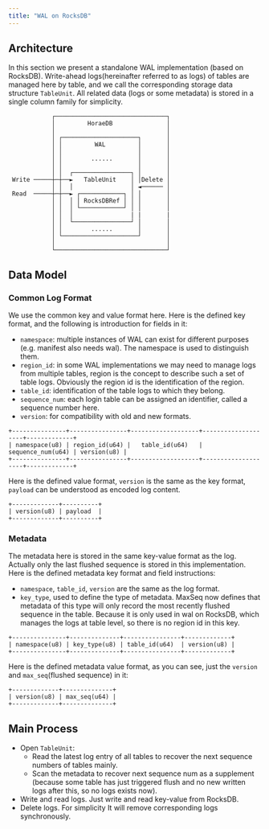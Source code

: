 ```yaml
---
title: "WAL on RocksDB"
---
```


## Architecture

In this section we present a standalone WAL implementation (based on RocksDB). Write-ahead logs(hereinafter referred to as logs) of tables are managed here by table, and we call the corresponding storage data structure `TableUnit`. All related data (logs or some metadata) is stored in a single column family for simplicity.

```text
            ┌───────────────────────────────┐
            │         HoraeDB               │
            │                               │
            │ ┌─────────────────────┐       │
            │ │         WAL         │       │
            │ │                     │       │
            │ │        ......       │       │
            │ │                     │       │
            │ │  ┌────────────────┐ │       │
 Write ─────┼─┼──►   TableUnit    │ │Delete │
            │ │  │                │ ◄────── │
 Read  ─────┼─┼──► ┌────────────┐ │ │       │
            │ │  │ │ RocksDBRef │ │ │       │
            │ │  │ └────────────┘ │ │       │
            │ │  │                | |       |
            │ │  └────────────────┘ │       │
            │ │        ......       │       │
            │ └─────────────────────┘       │
            │                               │
            └───────────────────────────────┘
```

## Data Model

### Common Log Format

We use the common key and value format here.
Here is the defined key format, and the following is introduction for fields in it:

- `namespace`: multiple instances of WAL can exist for different purposes (e.g. manifest also needs wal). The namespace is used to distinguish them.
- `region_id`: in some WAL implementations we may need to manage logs from multiple tables, region is the concept to describe such a set of table logs. Obviously the region id is the identification of the region.
- `table_id`: identification of the table logs to which they belong.
- `sequence_num`: each login table can be assigned an identifier, called a sequence number here.
- `version`: for compatibility with old and new formats.

```text
+---------------+----------------+-------------------+--------------------+-------------+
| namespace(u8) | region_id(u64) |   table_id(u64)   |  sequence_num(u64) | version(u8) |
+---------------+----------------+-------------------+--------------------+-------------+
```

Here is the defined value format, `version` is the same as the key format, `payload` can be understood as encoded log content.

```text
+-------------+----------+
| version(u8) | payload  |
+-------------+----------+
```

### Metadata

The metadata here is stored in the same key-value format as the log. Actually only the last flushed sequence is stored in this implementation. Here is the defined metadata key format and field instructions:

- `namespace`, `table_id`, `version` are the same as the log format.
- `key_type`, used to define the type of metadata. MaxSeq now defines that metadata of this type will only record the most recently flushed sequence in the table.
  Because it is only used in wal on RocksDB, which manages the logs at table level, so there is no region id in this key.

```text
+---------------+--------------+----------------+-------------+
| namespace(u8) | key_type(u8) | table_id(u64)  | version(u8) |
+---------------+--------------+----------------+-------------+
```

Here is the defined metadata value format, as you can see, just the `version` and `max_seq`(flushed sequence) in it:

```text
+-------------+--------------+
| version(u8) | max_seq(u64) |
+-------------+--------------+
```

## Main Process

- Open `TableUnit`:
  - Read the latest log entry of all tables to recover the next sequence numbers of tables mainly.
  - Scan the metadata to recover next sequence num as a supplement (because some table has just triggered flush and no new written logs after this, so no logs exists now).
- Write and read logs. Just write and read key-value from RocksDB.
- Delete logs. For simplicity It will remove corresponding logs synchronously.
